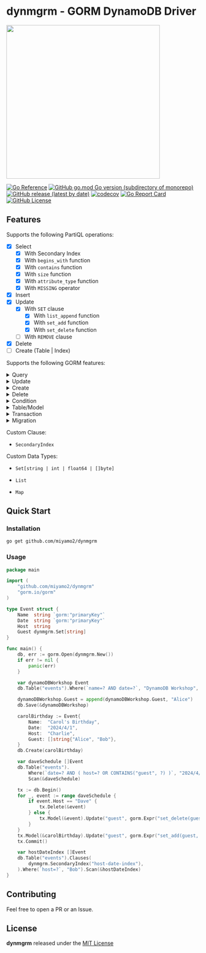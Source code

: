 # dynmgrm - GORM DynamoDB Driver

<img src="https://github.com/miyamo2/dynmgrm/assets/79917704/984d2d10-a732-4477-b502-e3248681c49f" width="400">

[![Go Reference](https://pkg.go.dev/badge/github.com/miyamo2/dynmgrm.svg)](https://pkg.go.dev/github.com/miyamo2/dynmgrm)
[![GitHub go.mod Go version (subdirectory of monorepo)](https://img.shields.io/github/go-mod/go-version/miyamo2/dynmgrm?logo=go)](https://img.shields.io/github/go-mod/go-version/miyamo2/dynmgrm?logo=go)
[![GitHub release (latest by date)](https://img.shields.io/github/v/release/miyamo2/dynmgrm)](https://img.shields.io/github/v/release/miyamo2/dynmgrm)
[![codecov](https://codecov.io/gh/miyamo2/dynmgrm/graph/badge.svg?token=QLIVB3ESVD)](https://codecov.io/gh/miyamo2/dynmgrm)
[![Go Report Card](https://goreportcard.com/badge/github.com/miyamo2/dynmgrm)](https://goreportcard.com/report/github.com/miyamo2/dynmgrm)
[![GitHub License](https://img.shields.io/github/license/miyamo2/dynmgrm?&color=blue)](https://img.shields.io/github/license/miyamo2/dynmgrm?&color=blue)

## Features

Supports the following PartiQL operations:

- [x] Select
  - [x] With Secondary Index
  - [x] With `begins_with` function
  - [x] With `contains` function
  - [x] With `size` function
  - [x] With `attribute_type` function
  - [x] With `MISSING` operator
- [x] Insert
- [x] Update
  - [x] With `SET` clause
    - [x] With `list_append` function
    - [x] With `set_add` function
    - [x] With `set_delete` function
  - [ ] With `REMOVE` clause
- [x] Delete
- [ ] Create (Table | Index)

Supports the following GORM features:

<details>
<summary>Query</summary>

- [x] `Select`
- [x] `Find`
- [x] `Scan`

</details>

<details>
<summary>Update</summary>

- [x] `Update`
- [x] `Updates`
- [x] `Save`

</details>

<details>
<summary>Create</summary>

- [x] `Create`

</details>

<details>
<summary>Delete</summary>

- [x] `Delete`

</details>

<details>
<summary>Condition</summary>

- [x] `Where`
- [x] `Not`
- [x] `Or`

</details>

<details>
<summary>Table/Model</summary>

- [x] `Table`
- [x] `Model` ※ Combination with Secondary Index are not supported.

</details>

<details>
<summary>Transaction</summary>

  - [x] `Begin`
  - [x] `Commit`
  - [x] `Rollback`
  - [x] `Transaction`

※ Supports only Insert, Update, and Delete.

</details>

<details>
<summary>Migration</summary>

- [ ] `AutoMigrate`
- [ ] `CurrentDatabase`
- [ ] `FullDataTypeOf`
- [ ] `CreateTable`
- [ ] `DropTable`
- [ ] `HasTable`
- [ ] `RenameTable`
- [ ] `GetTables`
- [ ] `AddColumn`
- [ ] `DropColumn`
- [ ] `AlterColumn`
- [ ] `MigrateColumn`
- [ ] `HasColumn`
- [ ] `RenameColumn`
- [ ] `ColumnTypes`
- [ ] `CreateView`
- [ ] `DropView`
- [ ] `CreateConstraint`
- [ ] `DropConstraint`
- [ ] `HasConstraint`
- [ ] `CreateIndex`
- [ ] `DropIndex`
- [ ] `HasIndex`
- [ ] `RenameIndex`

</details>

Custom Clause:

- `SecondaryIndex`

Custom Data Types:

- `Set[string | int | float64 | []byte]`

- `List`

- `Map`

## Quick Start

### Installation

```sh
go get github.com/miyamo2/dynmgrm
```

### Usage

```go
package main

import (
	"github.com/miyamo2/dynmgrm"
	"gorm.io/gorm"
)

type Event struct {
	Name  string `gorm:"primaryKey"`
	Date  string `gorm:"primaryKey"`
	Host  string
	Guest dynmgrm.Set[string]
}

func main() {
	db, err := gorm.Open(dynmgrm.New())
	if err != nil {
		panic(err)
	}

	var dynamoDBWorkshop Event
	db.Table("events").Where(`name=? AND date=?`, "DynamoDB Workshop", "2024/3/25").Scan(&dynamoDBWorkshop)

	dynamoDBWorkshop.Guest = append(dynamoDBWorkshop.Guest, "Alice")
	db.Save(&dynamoDBWorkshop)

	carolBirthday := Event{
		Name:  "Carol's Birthday",
		Date:  "2024/4/1",
		Host:  "Charlie",
		Guest: []string{"Alice", "Bob"},
	}
	db.Create(carolBirthday)

	var daveSchedule []Event
	db.Table("events").
		Where(`date=? AND ( host=? OR CONTAINS("guest", ?) )`, "2024/4/1", "Dave", "Dave").
		Scan(&daveSchedule)

	tx := db.Begin()
	for _, event := range daveSchedule {
		if event.Host == "Dave" {
			tx.Delete(&event)
		} else {
			tx.Model(&event).Update("guest", gorm.Expr("set_delete(guest, ?)", dynmgrm.Set[string]{"Dave"}))
		}
	}
	tx.Model(&carolBirthday).Update("guest", gorm.Expr("set_add(guest, ?)", dynmgrm.Set[string]{"Dave"}))
	tx.Commit()

	var hostDateIndex []Event
	db.Table("events").Clauses(
		dynmgrm.SecondaryIndex("host-date-index"),
	).Where(`host=?`, "Bob").Scan(&hostDateIndex)
}
```

## Contributing

Feel free to open a PR or an Issue.

## License

**dynmgrm** released under the [MIT License](https://github.com/miyamo2/dynmgrm/blob/master/LICENSE)